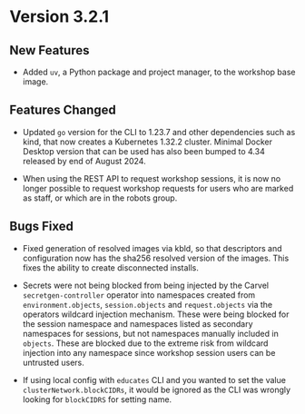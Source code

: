 Version 3.2.1
=============

New Features
------------

* Added `uv`, a Python package and project manager, to the workshop base image.


Features Changed
----------------

* Updated `go` version for the CLI to 1.23.7 and other dependencies such as 
  kind, that now creates a Kubernetes 1.32.2 cluster. Minimal Docker Desktop 
  version that can be used has also been bumped to 4.34 released by end of 
  August 2024.

* When using the REST API to request workshop sessions, it is now no longer
  possible to request workshop requests for users who are marked as staff, or
  which are in the robots group.

Bugs Fixed
----------

* Fixed generation of resolved images via kbld, so that descriptors and 
  configuration now has the sha256 resolved version of the images. This fixes
  the ability to create disconnected installs.

* Secrets were not being blocked from being injected by the Carvel
  `secretgen-controller` operator into namespaces created from
  `environment.objects`, `session.objects` and `request.objects` via the
  operators wildcard injection mechanism. These were being blocked for the
  session namespace and namespaces listed as secondary namespaces for sessions,
  but not namespaces manually included in `objects`. These are blocked due to
  the extreme risk from wildcard injection into any namespace since workshop
  session users can be untrusted users.

* If using local config with `educates` CLI and you wanted to set the value
  `clusterNetwork.blockCIDRs`, it would be ignored as the CLI was wrongly
  looking for `blockCIDRS` for setting name.

